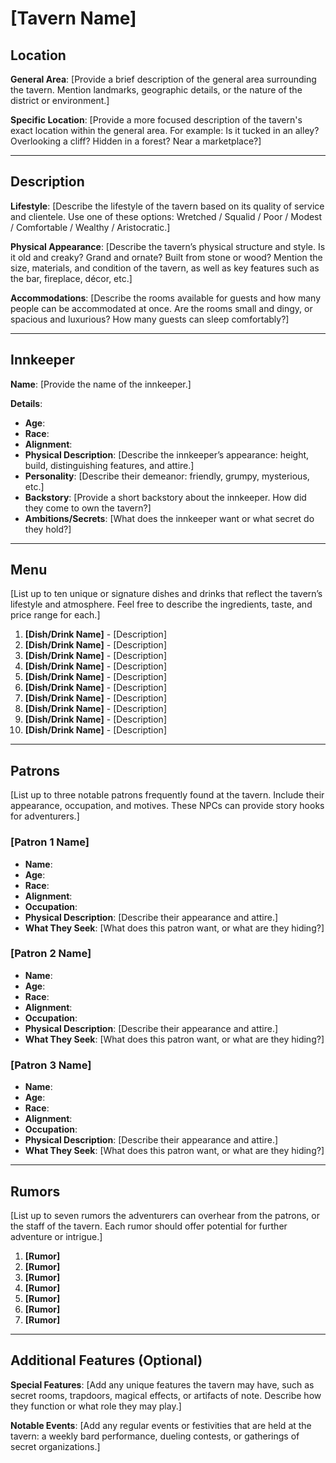 # [Tavern Name]

## Location

**General Area**:
[Provide a brief description of the general area surrounding the tavern. Mention landmarks, geographic details, or the nature of the district or environment.]

**Specific Location**:
[Provide a more focused description of the tavern's exact location within the general area. For example: Is it tucked in an alley? Overlooking a cliff? Hidden in a forest? Near a marketplace?]

---

## Description

**Lifestyle**:
[Describe the lifestyle of the tavern based on its quality of service and clientele. Use one of these options: Wretched / Squalid / Poor / Modest / Comfortable / Wealthy / Aristocratic.]

**Physical Appearance**:
[Describe the tavern’s physical structure and style. Is it old and creaky? Grand and ornate? Built from stone or wood? Mention the size, materials, and condition of the tavern, as well as key features such as the bar, fireplace, décor, etc.]

**Accommodations**:
[Describe the rooms available for guests and how many people can be accommodated at once. Are the rooms small and dingy, or spacious and luxurious? How many guests can sleep comfortably?]

---

## Innkeeper

**Name**:
[Provide the name of the innkeeper.]

**Details**:

- **Age**:
- **Race**:
- **Alignment**:
- **Physical Description**:
  [Describe the innkeeper’s appearance: height, build, distinguishing features, and attire.]
- **Personality**:
  [Describe their demeanor: friendly, grumpy, mysterious, etc.]
- **Backstory**:
  [Provide a short backstory about the innkeeper. How did they come to own the tavern?]
- **Ambitions/Secrets**:
  [What does the innkeeper want or what secret do they hold?]

---

## Menu

[List up to ten unique or signature dishes and drinks that reflect the tavern’s lifestyle and atmosphere. Feel free to describe the ingredients, taste, and price range for each.]

1. **[Dish/Drink Name]** - [Description]
2. **[Dish/Drink Name]** - [Description]
3. **[Dish/Drink Name]** - [Description]
4. **[Dish/Drink Name]** - [Description]
5. **[Dish/Drink Name]** - [Description]
6. **[Dish/Drink Name]** - [Description]
7. **[Dish/Drink Name]** - [Description]
8. **[Dish/Drink Name]** - [Description]
9. **[Dish/Drink Name]** - [Description]
10. **[Dish/Drink Name]** - [Description]

---

## Patrons

[List up to three notable patrons frequently found at the tavern. Include their appearance, occupation, and motives. These NPCs can provide story hooks for adventurers.]

### [Patron 1 Name]

- **Name**:
- **Age**:
- **Race**:
- **Alignment**:
- **Occupation**:
- **Physical Description**:
  [Describe their appearance and attire.]
- **What They Seek**:
  [What does this patron want, or what are they hiding?]

### [Patron 2 Name]

- **Name**:
- **Age**:
- **Race**:
- **Alignment**:
- **Occupation**:
- **Physical Description**:
  [Describe their appearance and attire.]
- **What They Seek**:
  [What does this patron want, or what are they hiding?]

### [Patron 3 Name]

- **Name**:
- **Age**:
- **Race**:
- **Alignment**:
- **Occupation**:
- **Physical Description**:
  [Describe their appearance and attire.]
- **What They Seek**:
  [What does this patron want, or what are they hiding?]

---

## Rumors

[List up to seven rumors the adventurers can overhear from the patrons, or the staff of the tavern. Each rumor should offer potential for further adventure or intrigue.]

1. **[Rumor]**
2. **[Rumor]**
3. **[Rumor]**
4. **[Rumor]**
5. **[Rumor]**
6. **[Rumor]**
7. **[Rumor]**

---

## Additional Features (Optional)

**Special Features**:
[Add any unique features the tavern may have, such as secret rooms, trapdoors, magical effects, or artifacts of note. Describe how they function or what role they may play.]

**Notable Events**:
[Add any regular events or festivities that are held at the tavern: a weekly bard performance, dueling contests, or gatherings of secret organizations.]
